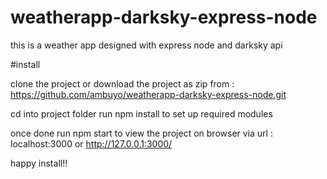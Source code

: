 # weatherapp-darksky-express-node
this is a weather app designed with express node and darksky api


#install

clone the project or download the project as zip from : https://github.com/ambuyo/weatherapp-darksky-express-node.git

cd into project folder 
run npm install to set up required modules 

once done run npm start to view the project on browser via url : localhost:3000 or http://127.0.0.1:3000/

happy install!! 